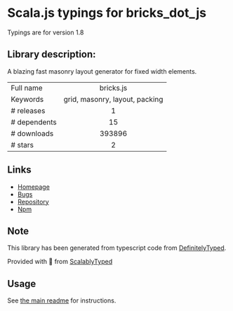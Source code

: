 
# Scala.js typings for bricks_dot_js

Typings are for version 1.8

## Library description:
A blazing fast masonry layout generator for fixed width elements.

|                    |                 |
| ------------------ | :-------------: |
| Full name          | bricks.js |
| Keywords           | grid, masonry, layout, packing |
| # releases         | 1 |
| # dependents       | 15 |
| # downloads        | 393896 |
| # stars            | 2 |

## Links
- [Homepage](https://github.com/callmecavs/bricks.js#readme)
- [Bugs](https://github.com/callmecavs/bricks.js/issues)
- [Repository](https://github.com/callmecavs/bricks.js)
- [Npm](https://www.npmjs.com/package/bricks.js)
    


## Note
This library has been generated from typescript code from [DefinitelyTyped](https://definitelytyped.org).

Provided with :purple_heart: from [ScalablyTyped](https://github.com/oyvindberg/ScalablyTyped)

## Usage
See [the main readme](../../readme.md) for instructions.


